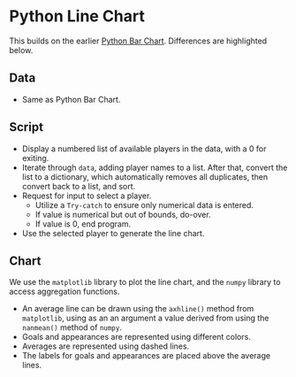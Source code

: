 # Python Line Chart
This builds on the earlier [Python Bar Chart](https://github.com/teochewthunder/python-bar-chart). Differences are highlighted below.

## Data
- Same as Python Bar Chart.

## Script
- Display a numbered list of available players in the data, with a 0 for exiting.
- Iterate through `data`, adding player names to a list. After that, convert the list to a dictionary, which automatically removes all duplicates, then convert back to a list, and sort.
- Request for input to select a player.
  - Utilize a `Try-catch` to ensure only numerical data is entered.
  - If value is numerical but out of bounds, do-over.
  - If value is 0, end program.
- Use the selected player to generate the line chart.

## Chart
We use the `matplotlib` library to plot the line chart, and the `numpy` library to access aggregation functions.
- An average line can be drawn using the `axhline()` method from `matplotlib`, using as an an argument a value derived from using the `nanmean()` method of `numpy`.
- Goals and appearances are represented using different colors.
- Averages are represented using dashed lines.
- The labels for goals and appearances are placed above the average lines.
